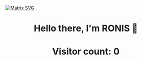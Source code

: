 


  [![Matrix SVG](https://raw.githubusercontent.com/rodrigograca31/rodrigograca31/master/matrix.svg)](https://www.youtube.com/watch?v=SDkAGkd4NLc) 
<p>
  <h1 align="center"><b>Hello there, I'm RONIS 👋</b></h1>
</p>

<p> 
  <h1 align="center">Visitor count: 0<br>
    </h1>
</p>

<!--
**M2937/M2937** is a ✨ _special_ ✨ repository because its `README.md` (this file) appears on your GitHub profile.

-->
